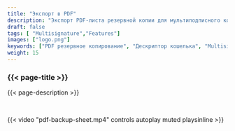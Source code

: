 ```yaml
---
title: "Экспорт в PDF"
description: "Экспорт PDF-листа резервной копии для мультиподписного кошелька"
draft: false
tags: [ "Multisignature","Features"]
images: ["logo.png"]
keywords: ["PDF резервное копирование", "Дескриптор кошелька", "Multisig", "экспорт"]
weight: 15
---
```


### {{< page-title >}} 
{{< page-description >}} 

<br>


{{< video "pdf-backup-sheet.mp4" controls  autoplay muted playsinline >}}